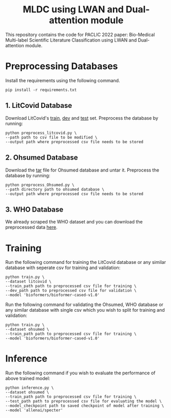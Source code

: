 # <div align="center"> MLDC using LWAN and Dual-attention module </div>
This repository contains the code for PACLIC 2022 paper: Bio-Medical Multi-label Scientific Literature Classification using LWAN and Dual-attention module.

# Preprocessing Databases

Install the requirements using the following command.
```
pip install -r requirements.txt
```

## 1. LitCovid Database
Download LitCovid's [train](https://ftp.ncbi.nlm.nih.gov/pub/lu/LitCovid/biocreative/BC7-LitCovid-Train.csv), [dev](https://ftp.ncbi.nlm.nih.gov/pub/lu/LitCovid/biocreative/BC7-LitCovid-Dev.csv) and [test](https://ftp.ncbi.nlm.nih.gov/pub/lu/LitCovid/biocreative/BC7-LitCovid-Test-GS.csv) set.
Preprocess the database by running:
```
python preprocess_litcovid.py \
--path path to csv file to be modified \
--output path where preprocessed csv file needs to be stored
```

## 2. Ohsumed Database
Download the [tar](http://disi.unitn.it/moschitti/corpora/ohsumed-all-docs.tar.gz) file for Ohsumed database and untar it.
Preprocess the database by running:
```
python preprocess_Ohsumed.py \
--path directory path to ohsumed database \
--output path where preprocessed csv file needs to be stored
```

## 3. WHO Database
We already scraped the WHO dataset and you can download the preprocessed data [here](https://drive.google.com/file/d/1AyB_de5N8fzopkGRcB56wcUyvTczwJyB/view?usp=sharing).

# Training
Run the following command for training the LitCovid database or any similar database with seperate csv for training and validation:
```
python train.py \
--dataset litcovid \
--train_path path to preprocessed csv file for training \
--dev_path path to preprocessed csv file for validation \
--model 'bioformers/bioformer-cased-v1.0'
```

Run the following command for validating the Ohsumed, WHO database or any similar database with single csv which you wish to split for training and validation:
```
python train.py \
--dataset ohsumed \
--train_path path to preprocessed csv file for training \
--model 'bioformers/bioformer-cased-v1.0'
```

# Inference
Run the following command if you wish to evaluate the performance of above trained model:
```
python inference.py \
--dataset ohsumed \
--train_path path to preprocessed csv file for training \
--test_path path to preprocessed csv file for evaluating the model \
--model_checkpoint path to saved checkpoint of model after training \
--model 'allenai/specter'
```
